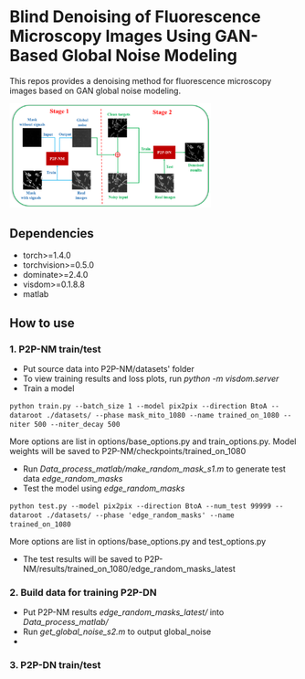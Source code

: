 # Blind Denoising of Fluorescence Microscopy Images Using GAN-Based Global Noise Modeling
  This repos provides a denoising method for fluorescence microscopy images based on GAN global noise modeling.
  
  <img src="https://github.com/cbmi-group/BlindDenoising/blob/main/Fig1.png" width="70%">

## Dependencies
  - torch>=1.4.0
  - torchvision>=0.5.0
  - dominate>=2.4.0
  - visdom>=0.1.8.8
  - matlab  
## How to use
### 1. P2P-NM train/test
   - Put source data into P2P-NM/datasets' folder
   - To view training results and loss plots, run *python -m visdom.server*
   - Train a model
  
    python train.py --batch_size 1 --model pix2pix --direction BtoA --dataroot ./datasets/ --phase mask_mito_1080 --name trained_on_1080 --niter 500 --niter_decay 500   
   
   More options are list in options/base_options.py and train_options.py.
   Model weights will be saved to P2P-NM/checkpoints/trained_on_1080 
   - Run *Data_process_matlab/make_random_mask_s1.m* to generate test data *edge_random_masks*
   - Test the model using *edge_random_masks*
     
    python test.py --model pix2pix --direction BtoA --num_test 99999 --dataroot ./datasets/ --phase 'edge_random_masks' --name trained_on_1080
    
   More options are list in options/base_options.py and test_options.py
   - The test results will be saved to P2P-NM/results/trained_on_1080/edge_random_masks_latest
 ### 2. Build data for training P2P-DN
   - Put P2P-NM results *edge_random_masks_latest/* into *Data_process_matlab/* 
   - Run *get_global_noise_s2.m* to output global_noise
   - 
 ### 3. P2P-DN train/test
   
   
